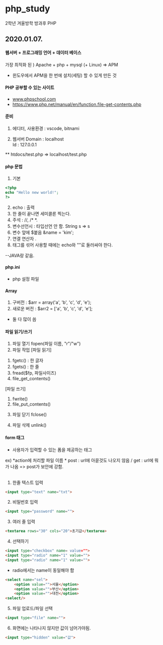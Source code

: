 # php_study
2학년 겨울방학 방과후 PHP


## 2020.01.07.

#### 웹서버 + 프로그래밍 언어 + 데이터 베이스
가장 최적화 된 ) Apache + php + mysql (+ Linux)  => APM
* 윈도우에서 APM을 한 번에 설치(세팅) 할 수 있게 만든 것

#### PHP 공부할 수 있는 사이트
* www.phpschool.com
* https://www.php.net/manual/en/function.file-get-contents.php

#### 준비
1. 에디터, 사용환경 : vscode, bitnami

2. 웹서버
Domain : localhost<br/>
Id : 127.0.0.1

** htdocs/test.php => localhost/test.php

#### php 문법
1. 기본<br/>
```php
<?php
echo "Hello new world!";
?>
```
2. echo : 출력
3. 한 줄이 끝나면 세미콜론 찍는다.
4. 주석 : //, /* *.
5. 변수선언시 : 타입선언 안 함. String s => s
6. 변수 앞에 $붙음
	&name = 'kim';
7. 연결 연산자 .
8. 태그를 섞어 사용할 때에는 echo와 ""로 둘러싸야 한다.

--JAVA랑 같음.

#### php.ini
- php 설정 파일

#### Array
1) 구버전 : $arr = array('a', 'b', 'c', 'd', 'e');
2) 새로운 버전 : $arr2 = ['a', 'b', 'c', 'd', 'e'];
* 둘 다 많이 씀

#### 파일 읽기/쓰기
1. 파일 열기 fopen(파일 이름, "r"/"w")
2. 파일 작업
[파일 읽기]
1) fgetc() : 한 글자
2) fgets() : 한 줄
3) fread($fp, 파일사이즈)
4) file_get_contents()

[파일 쓰기]
1) fwrite()
2) file_put_contents()

3. 파일 닫기 fclose()

4. 파일 삭제 unlink()


#### form 태그
- 사용자가 입력할 수 있는 폼을 제공하는 태그
<form method="post/get" action="..."> 
ex) <form method="post" action="test.php">
*action에 처리할 파일 이름
* post : url에 아묻것도 나오지 않음 / get : url에 뭐가 나옴 => post가 보안에 강함.<br/><br/>

1) 한줄 텍스트 입력
```html
<input type="text" name="txt">
```

2) 비밀번호 입력
```html
<input type="password" name="">
```

3) 여러 줄 입력
```html
<textarea rows="30" cols="20">초기값</textarea>
```

4) 선택하기
```html
<input type="checkbox" name= value="">
<input type="radio" name="1" value="">
<input type="radio" name="1" value="">
```

* radio에서는 name이 동일해야 함
```html
<select name="sel">
	<option value="">서울</option>
	<option value="">부산</option>
	<option value="">대전</option>
<select/>
```

5) 파일 업로드/파일 선택
```html
<input type="file" name="">
```

6) 화면에는 나타나지 않지만 값이 넘어가야됨.
```html
<input type="hidden" value="값">
```

